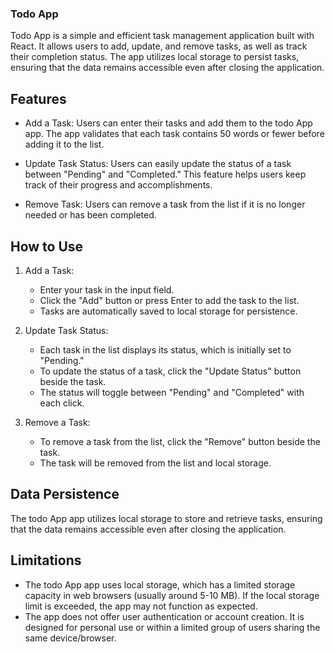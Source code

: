 ### Todo App

Todo App is a simple and efficient task management application built with React. It allows users to add, update, and remove tasks, as well as track their completion status. The app utilizes local storage to persist tasks, ensuring that the data remains accessible even after closing the application.

## Features

- Add a Task: Users can enter their tasks and add them to the todo App app. The app validates that each task contains 50 words or fewer before adding it to the list.

- Update Task Status: Users can easily update the status of a task between "Pending" and "Completed." This feature helps users keep track of their progress and accomplishments.

- Remove Task: Users can remove a task from the list if it is no longer needed or has been completed.

## How to Use

1. Add a Task:
   - Enter your task in the input field.
   - Click the "Add" button or press Enter to add the task to the list.
   - Tasks are automatically saved to local storage for persistence.

2. Update Task Status:
   - Each task in the list displays its status, which is initially set to "Pending."
   - To update the status of a task, click the "Update Status" button beside the task.
   - The status will toggle between "Pending" and "Completed" with each click.

3. Remove a Task:
   - To remove a task from the list, click the "Remove" button beside the task.
   - The task will be removed from the list and local storage.

## Data Persistence

The todo App app utilizes local storage to store and retrieve tasks, ensuring that the data remains accessible even after closing the application.

## Limitations

- The todo App app uses local storage, which has a limited storage capacity in web browsers (usually around 5-10 MB). If the local storage limit is exceeded, the app may not function as expected.
- The app does not offer user authentication or account creation. It is designed for personal use or within a limited group of users sharing the same device/browser.


